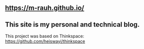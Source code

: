 ## https://m-rauh.github.io/

## This site is my personal and technical blog.

This project was based on Thinkspace: https://github.com/heiswayi/thinkspace

